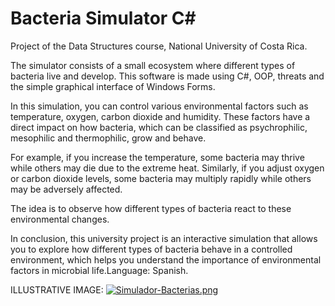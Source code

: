 # Bacteria Simulator C#
Project of the Data Structures course, National University of Costa Rica.

The simulator consists of a small ecosystem where different types of bacteria live and develop. This software is made using C#, OOP, threats and the simple graphical interface of Windows Forms.

In this simulation, you can control various environmental factors such as temperature, oxygen, carbon dioxide and humidity. These factors have a direct impact on how bacteria, which can be classified as psychrophilic, mesophilic and thermophilic, grow and behave.

For example, if you increase the temperature, some bacteria may thrive while others may die due to the extreme heat. Similarly, if you adjust oxygen or carbon dioxide levels, some bacteria may multiply rapidly while others may be adversely affected.

The idea is to observe how different types of bacteria react to these environmental changes.

In conclusion, this university project is an interactive simulation that allows you to explore how different types of bacteria behave in a controlled environment, which helps you understand the importance of environmental factors in microbial life.Language: Spanish.

ILLUSTRATIVE IMAGE:
[![Simulador-Bacterias.png](https://i.postimg.cc/tgm91Wpy/Simulador-Bacterias.png)](https://postimg.cc/JyJfvysd)
